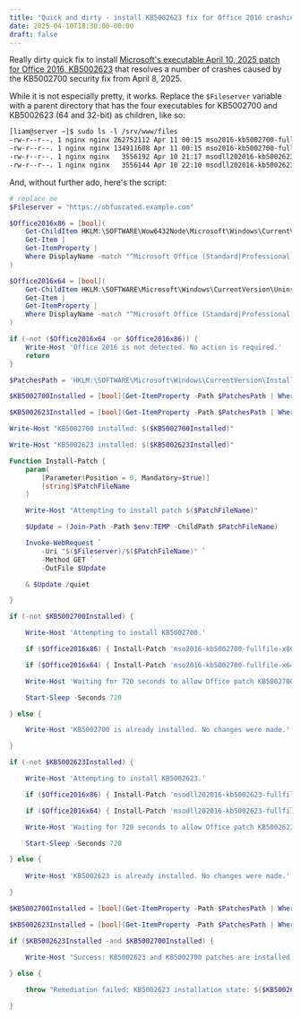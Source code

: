 ```yaml
---
title: "Quick and dirty - install KB5002623 fix for Office 2016 crashing after KB5002700 installation via executable patch"
date: 2025-04-10T18:30:00-00:00
draft: false
---
```


Really dirty quick fix to install [Microsoft's executable April 10, 2025 patch for Office 2016, KB5002623](https://support.microsoft.com/en-us/topic/april-10-2025-update-for-office-2016-kb5002623-d60c1f31-bb7c-4426-b8f4-69186d7fc1e5) that resolves a number of crashes caused by the KB5002700 security fix from April 8, 2025.

While it is not especially pretty, it works. Replace the `$Fileserver` variable with a parent directory that has the four executables for KB5002700 and KB5002623 (64 and 32-bit) as children, like so:

```txt
[liam@server ~]$ sudo ls -l /srv/www/files
-rw-r--r--. 1 nginx nginx 262752112 Apr 11 00:15 mso2016-kb5002700-fullfile-x64-glb.exe
-rw-r--r--. 1 nginx nginx 134911608 Apr 11 00:15 mso2016-kb5002700-fullfile-x86-glb.exe
-rw-r--r--. 1 nginx nginx   3556192 Apr 10 21:17 msodll202016-kb5002623-fullfile-x64-glb.exe
-rw-r--r--. 1 nginx nginx   3556144 Apr 10 22:10 msodll202016-kb5002623-fullfile-x86-glb.exe
```

And, without further ado, here's the script:

```PowerShell
# replace me
$Fileserver = "https://obfuscated.example.com"

$Office2016x86 = [bool](
    Get-ChildItem HKLM:\SOFTWARE\Wow6432Node\Microsoft\Windows\CurrentVersion\Uninstall |
    Get-Item |
    Get-ItemProperty |
    Where DisplayName -match "^Microsoft Office (Standard|Professional.*) 2016$"
)

$Office2016x64 = [bool](
    Get-ChildItem HKLM:\SOFTWARE\Microsoft\Windows\CurrentVersion\Uninstall |
    Get-Item |
    Get-ItemProperty |
    Where DisplayName -match "^Microsoft Office (Standard|Professional.*) 2016$"
)

if (-not ($Office2016x64 -or $Office2016x86)) {
    Write-Host 'Office 2016 is not detected. No action is required.'
    return
}

$PatchesPath = 'HKLM:\SOFTWARE\Microsoft\Windows\CurrentVersion\Installer\UserData\S-1-5-18\Products\*\Patches\*'

$KB5002700Installed = [bool](Get-ItemProperty -Path $PatchesPath | Where DisplayName -like *KB5002700*)

$KB5002623Installed = [bool](Get-ItemProperty -Path $PatchesPath | Where DisplayName -like *KB5002623*)

Write-Host "KB5002700 installed: $($KB5002700Installed)"

Write-Host "KB5002623 installed: $($KB5002623Installed)"

Function Install-Patch {
    param(
        [Parameter(Position = 0, Mandatory=$true)]
        [string]$PatchFileName
    )

    Write-Host "Attempting to install patch $($PatchFileName)"

    $Update = (Join-Path -Path $env:TEMP -ChildPath $PatchFileName)

    Invoke-WebRequest `
        -Uri "$($Fileserver)/$($PatchFileName)" `
        -Method GET `
        -OutFile $Update

    & $Update /quiet

}

if (-not $KB5002700Installed) {

    Write-Host 'Attempting to install KB5002700.'

    if ($Office2016x86) { Install-Patch 'mso2016-kb5002700-fullfile-x86-glb.exe' }

    if ($Office2016x64) { Install-Patch 'mso2016-kb5002700-fullfile-x64-glb.exe' }

    Write-Host 'Waiting for 720 seconds to allow Office patch KB5002700 to install.'

    Start-Sleep -Seconds 720

} else {

    Write-Host 'KB5002700 is already installed. No changes were made.'

}

if (-not $KB5002623Installed) {

    Write-Host 'Attempting to install KB5002623.'

    if ($Office2016x86) { Install-Patch 'msodll202016-kb5002623-fullfile-x86-glb.exe' }

    if ($Office2016x64) { Install-Patch 'msodll202016-kb5002623-fullfile-x64-glb.exe' }

    Write-Host 'Waiting for 720 seconds to allow Office patch KB5002623 to install.'

    Start-Sleep -Seconds 720

} else {
    
    Write-Host 'KB5002623 is already installed. No changes were made.'

}

$KB5002700Installed = [bool](Get-ItemProperty -Path $PatchesPath | Where DisplayName -like *KB5002700*)

$KB5002623Installed = [bool](Get-ItemProperty -Path $PatchesPath | Where DisplayName -like *KB5002623*)

if ($KB5002623Installed -and $KB5002700Installed) {
    
    Write-Host "Success: KB5002623 and KB5002700 patches are installed."

} else {

    throw "Remediation failed: KB5002623 installation state: $($KB5002623Installed), KB5002700 installation state: $($KB5002700Installed)."

}
```